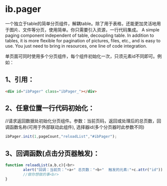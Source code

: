 # ib.pager
一个独立于table的简单分页组件，解耦table。除了用于表格，还能更加灵活地用于图片、文件等分页，使用简单。你只需要引入资源，一行代码集成。
A simple paging component independent of table, decoupling table. In addition to tables, it is more flexible for pagination of pictures, files, etc., 
and is easy to use. You just need to bring in resources, one line of code integration.

单页面可同时使用多个分页组件，每个组件初始化一次，只须元素id不同即可。例如：

1、引用：
-------------------------------------------
~~~html
<div id="ibPager" class="ibPager_"></div>
~~~

2、任意位置一行代码初始化：
--------------------------------------------------
//请求返回数据处初始化分页组件。参数：当前页码，返回或处理后的总页数，回调函数名称(可用于外部联动此组件), 选择器id(多个分页器时此参数不同)
~~~javascript
ibPager.init(1,pageCount,"reloadList","#ibPager");
~~~

3、回调函数(点击分页器触发)：
-----------------------------------------------
~~~javascript
function reloadList(a,b,c){<br>
        alert("回调：当前页："+a+" 总页数："+b+"  触发的元素:"+c.attr("id"));<br>
        //做你想做的事<br>
}
~~~
